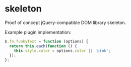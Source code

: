 skeleton
========
Proof of concept jQuery-compatible DOM library skeleton.

Example plugin implementation:
```js 
$.fn.funkyText = function (options) {
  return this.each(function () {
    this.style.color = options.color || 'pink';
  });
};
```